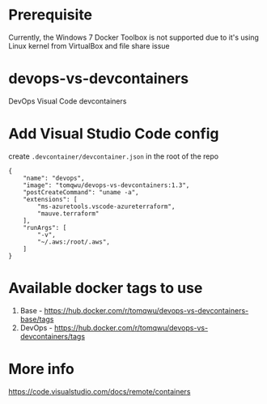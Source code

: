 # Prerequisite
Currently, the Windows 7 Docker Toolbox is not supported due to it's using Linux kernel from VirtualBox and file share issue 

# devops-vs-devcontainers
DevOps Visual Code devcontainers

# Add Visual Studio Code config
create `.devcontainer/devcontainer.json` in the root of the repo
```
{
	"name": "devops",
	"image": "tomqwu/devops-vs-devcontainers:1.3",
	"postCreateCommand": "uname -a",
	"extensions": [
		"ms-azuretools.vscode-azureterraform",
		"mauve.terraform"
	],
	"runArgs": [
		"-v",
		"~/.aws:/root/.aws",
	]
}
```

# Available docker tags to use
1. Base - https://hub.docker.com/r/tomqwu/devops-vs-devcontainers-base/tags
1. DevOps - https://hub.docker.com/r/tomqwu/devops-vs-devcontainers/tags


# More info
https://code.visualstudio.com/docs/remote/containers
